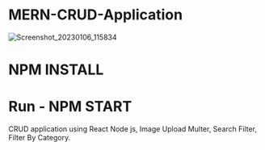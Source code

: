 # MERN-CRUD-Application
![Screenshot_20230106_115834](https://user-images.githubusercontent.com/63228248/210947601-a8adb334-0669-4dd9-aa41-49a29e52b216.png)
# NPM INSTALL
# Run - NPM START
 CRUD application using React Node js,
 Image Upload Multer,
 Search Filter,
 Filter By Category.

